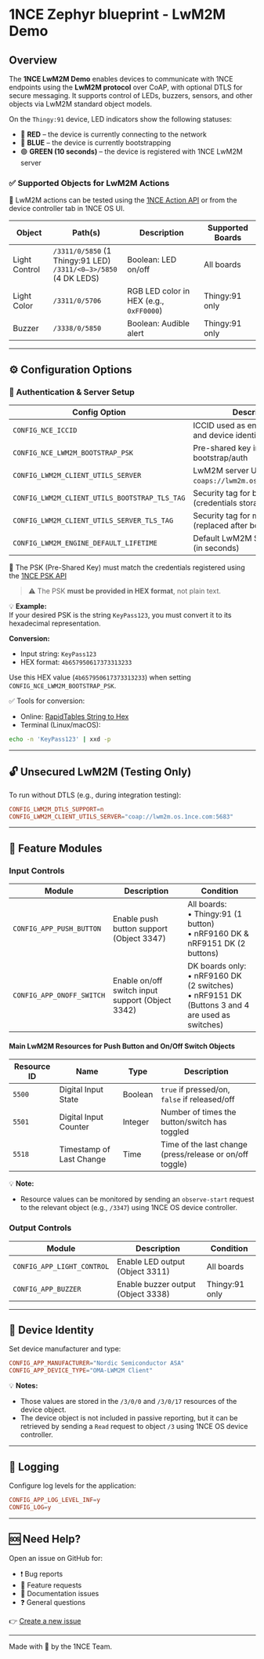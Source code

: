 # 1NCE Zephyr blueprint - LwM2M Demo

## Overview

The **1NCE LwM2M Demo** enables devices to communicate with 1NCE endpoints using the **LwM2M protocol** over CoAP, with optional DTLS for secure messaging. It supports control of LEDs, buzzers, sensors, and other objects via LwM2M standard object models.

On the `Thingy:91` device, LED indicators show the following statuses:

- 🔴 **RED** – the device is currently connecting to the network
- 🔵 **BLUE** – the device is currently bootstrapping
- 🟢 **GREEN (10 seconds)** – the device is registered with 1NCE LwM2M server


### ✅ Supported Objects for LwM2M Actions

🔗 LwM2M actions can be tested using the [1NCE Action API](https://help.1nce.com/dev-hub/reference/post_v1-devices-deviceid-actions) or from the device controller tab in 1NCE OS UI.

| Object                      | Path(s)                                      | Description                              | Supported Boards            |
|-----------------------------|----------------------------------------------|------------------------------------------|-----------------------------|
| Light Control               | `/3311/0/5850` (1 Thingy:91 LED) <br> `/3311/<0–3>/5850` (4 DK LEDS) | Boolean: LED on/off                      | All boards                  |
| Light Color                 | `/3311/0/5706`                                | RGB LED color in HEX (e.g., `0xFF0000`)  | Thingy:91 only              |
| Buzzer                      | `/3338/0/5850`                                | Boolean: Audible alert                   | Thingy:91 only              |

---

## ⚙️ Configuration Options

### 🔐 Authentication & Server Setup

| Config Option                                  | Description                                                              | Default              |
|------------------------------------------------|--------------------------------------------------------------------------|----------------------|
| `CONFIG_NCE_ICCID`                             | ICCID used as endpoint name and device identity                          | `""`                 |
| `CONFIG_NCE_LWM2M_BOOTSTRAP_PSK`               | Pre-shared key in HEX for bootstrap/auth                                 | `""`                 |
| `CONFIG_LWM2M_CLIENT_UTILS_SERVER`             | LwM2M server URI (e.g., `coaps://lwm2m.os.1nce.com:5684`)                 | -                    |
| `CONFIG_LWM2M_CLIENT_UTILS_BOOTSTRAP_TLS_TAG`  | Security tag for bootstrap server (credentials storage)                  | `1111`               |
| `CONFIG_LWM2M_CLIENT_UTILS_SERVER_TLS_TAG`     | Security tag for main server (replaced after bootstrap)                  | `1112`               |
| `CONFIG_LWM2M_ENGINE_DEFAULT_LIFETIME`         | Default LwM2M Server lifetime (in seconds)                               | `180`                |

📌 The PSK (Pre-Shared Key) must match the credentials registered using the [1NCE PSK API](https://help.1nce.com/dev-hub/reference/post_v1-integrate-devices-deviceid-presharedkey)

> ⚠️ The PSK **must be provided in HEX format**, not plain text.

💡 **Example:**  
If your desired PSK is the string `KeyPass123`, you must convert it to its hexadecimal representation.

**Conversion:**  
- Input string: `KeyPass123`  
- HEX format: `4b657950617373313233`

Use this HEX value (`4b657950617373313233`) when setting `CONFIG_NCE_LWM2M_BOOTSTRAP_PSK`.

✅ Tools for conversion:
- Online: [RapidTables String to Hex](https://www.rapidtables.com/convert/number/ascii-to-hex.html)
- Terminal (Linux/macOS):
```bash
echo -n 'KeyPass123' | xxd -p
```

---

## 🔓 Unsecured LwM2M (Testing Only)

To run without DTLS (e.g., during integration testing):

```conf
CONFIG_LWM2M_DTLS_SUPPORT=n
CONFIG_LWM2M_CLIENT_UTILS_SERVER="coap://lwm2m.os.1nce.com:5683"
```

---

## 🧩 Feature Modules

### Input Controls

| Module                            | Description                          | Condition                                                                 |
|-----------------------------------|--------------------------------------|---------------------------------------------------------------------------|
| `CONFIG_APP_PUSH_BUTTON`   | Enable push button support (Object 3347)           | All boards:<br>• Thingy:91 (1 button)<br>• nRF9160 DK & nRF9151 DK (2 buttons) |
| `CONFIG_APP_ONOFF_SWITCH`  | Enable on/off switch input support (Object 3342)   | DK boards only:<br>• nRF9160 DK (2 switches)<br>• nRF9151 DK (Buttons 3 and 4 are used as switches) |

#### Main LwM2M Resources for Push Button and On/Off Switch Objects

| Resource ID | Name                     | Type     | Description                                               |
|-------------|--------------------------|----------|-----------------------------------------------------------|
| `5500`      | Digital Input State      | Boolean  | `true` if pressed/on, `false` if released/off             |
| `5501`      | Digital Input Counter    | Integer  | Number of times the button/switch has toggled            |
| `5518`      | Timestamp of Last Change | Time     | Time of the last change (press/release or on/off toggle) |

💡 **Note:**  
* Resource values can be monitored by sending an  `observe-start` request to the relevant object (e.g., `/3347`) using 1NCE OS device controller.


### Output Controls

| Module                  | Description                          | Condition                                      |
|-------------------------|--------------------------------------|------------------------------------------------|
| `CONFIG_APP_LIGHT_CONTROL` | Enable LED output (Object 3311)                 | All boards                                     |
| `CONFIG_APP_BUZZER`     | Enable buzzer output   (Object 3338)               | Thingy:91 only                                 |


---

## 🧾 Device Identity

Set device manufacturer and type:

```conf
CONFIG_APP_MANUFACTURER="Nordic Semiconductor ASA"
CONFIG_APP_DEVICE_TYPE="OMA-LWM2M Client"
```
💡 **Notes:**  
* Those values are stored in the `/3/0/0` and `/3/0/17` resources of the device object. 
* The device object is not included in passive reporting, but it can be retrieved by sending a `Read` request to object `/3` using 1NCE OS device controller.
---

## 🔧 Logging

Configure log levels for the application:

```conf
CONFIG_APP_LOG_LEVEL_INF=y
CONFIG_LOG=y
```

---

## 🆘 Need Help?

Open an issue on GitHub for:

- ❗ Bug reports  
- 🚀 Feature requests  
- 📝 Documentation issues  
- ❓ General questions  

👉 [Create a new issue](https://github.com/1NCE-GmbH/blueprint-zephyr/issues/new/choose)

---

Made with 💙 by the 1NCE Team.
